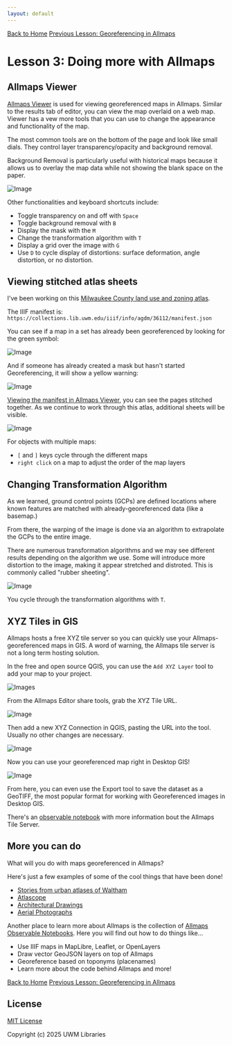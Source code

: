 ```yaml
---
layout: default
---
```


<link rel="stylesheet" href="assets/css/custom.css">

<a href="index.md" class="button">Back to Home</a>
<a href="Allmaps.md" class="button">Previous Lesson: Georeferencing in Allmaps</a>


# Lesson 3: Doing more with Allmaps

## Allmaps Viewer

[Allmaps Viewer](https://viewer.allmaps.org) is used for viewing georeferenced maps in Allmaps. Similar to the results tab of editor, you can view the map overlaid on a web map.
Viewer has a vew more tools that you can use to change the appearance and functionality of the map.

The most common tools are on the bottom of the page and look like small dials. They control layer transparency/opacity and background removal.

Background Removal is particularly useful with historical maps because it allows us to overlay the map data while not showing the blank space on the paper.

![Image](images/georef_nz8_Background.png)

Other functionalities and keyboard shortcuts include:

- Toggle transparency on and off with `Space`
- Toggle background removal with `B`
- Display the mask with the `M`
- Change the transformation algorithm with `T`
- Display a grid over the image with `G`
- Use `D` to cycle display of distortions: surface deformation, angle distortion, or no distortion.

## Viewing stitched atlas sheets

I've been working on this [Milwaukee County land use and zoning atlas](https://collections.lib.uwm.edu/digital/collection/agdm/id/36112). 

The IIIF manifest is: `https://collections.lib.uwm.edu/iiif/info/agdm/36112/manifest.json`

You can see if a map in a set has already been georeferenced by looking for the green symbol:

![Image](images/MultiPageGreen.png)

And if someone has already created a mask but hasn't started Georeferencing, it will show a yellow warning:

![Image](images/MultiPageYellow.png)

[Viewing the manifest in Allmaps Viewer](https://viewer.allmaps.org/?url=https%3A%2F%2Fcollections.lib.uwm.edu%2Fiiif%2Finfo%2Fagdm%2F36112%2Fmanifest.json), you can see the pages stitched together. As we continue to work through this atlas, additional sheets will be visible.

![Image](images/MultiPageStitch.png)

For objects with multiple maps:

- `[` and `]` keys cycle through the different maps
- `right click` on a map to adjust the order of the map layers

## Changing Transformation Algorithm

As we learned, ground control points (GCPs) are defined locations where known features are matched with already-georeferenced data (like a basemap.)

From there, the warping of the image is done via an algorithm to extrapolate the GCPs to the entire image.

There are numerous transformation algorithms and we may see different results depending on the algorithm we use. Some will introduce more distortion to the image, making it appear stretched and distroted. This is commonly called "rubber sheeting". 

![Image](images/transform.gif)

You cycle through the transformation algorithms with `T`.

## XYZ Tiles in GIS

Allmaps hosts a free XYZ tile server so you can quickly use your Allmaps-georeferenced maps in GIS.
A word of warning, the Allmaps tile server is not a long term hosting solution.

In the free and open source QGIS, you can use the `Add XYZ Layer` tool to add your map to your project.

![Images](images/QGIS1.png)

From the Allmaps Editor share tools, grab the XYZ Tile URL.

![Image](images/ShareXYZ.png)

Then add a new XYZ Connection in QGIS, pasting the URL into the tool. Usually no other changes are necessary.

![Image](images/QGIS2.png)

Now you can use your georeferenced map right in Desktop GIS!

![Image](images/QGIS3.png)

From here, you can even use the Export tool to save the dataset as a GeoTIFF, the most popular format for working with Georeferenced images in Desktop GIS.

There's an [observable notebook](https://observablehq.com/@allmaps/allmaps-tile-server) with more information bout the Allmaps Tile Server.

## More you can do

What will you do with maps georeferenced in Allmaps?

Here's just a few examples of some of the cool things that have been done!

- [Stories from urban atlases of Waltham](https://www.leventhalmap.org/articles/waltham-urban-atlas-essays/)
- [Atlascope](https://www.atlascope.org/)
- [Architectural Drawings](https://viewer.allmaps.org/?url=https%3A%2F%2Fsammeltassen.nl%2Fiiif-manifests%2Fallmaps%2Frivierahal-blijdorp.json)
- [Aerial Photographs](https://viewer.allmaps.org/?url=https%3A%2F%2Fannotations.allmaps.org%2Fimages%2F4bcc9463d2a68df4)

Another place to learn more about Allmaps is the collection of [Allmaps Observable Notebooks](https://observablehq.com/@allmaps).
Here you will find out how to do things like...

- Use IIIF maps in MapLibre, Leaflet, or OpenLayers
- Draw vector GeoJSON layers on top of Allmaps
- Georeference based on toponyms (placenames)
- Learn more about the code behind Allmaps and more!

<a href="index.md" class="button">Back to Home</a>
<a href="Allmaps.md" class="button">Previous Lesson: Georeferencing in Allmaps</a>

## License

[MIT License](/LICENSE)

Copyright (c) 2025 UWM Libraries
